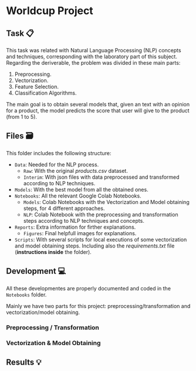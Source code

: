 # Worldcup Project
## Task 📋
This task was related with Natural Language Processing (NLP) concepts and techniques, corresponding with the laboratory part of this subject. Regarding the deriverable, the problem was divided in these main parts:

1. Preprocessing.
2. Vectorization.
3. Feature Selection.
4. Classification Algorithms.

The main goal is to obtain several models that, given an text with an opinion for a product, the model predicts the score that user will give to the product (from 1 to 5).

## Files 🗃️
This folder includes the following structure:
- `Data`: Needed for the NLP process.
    - `Raw`: With the original _products.csv_ dataset.
    - `Interim`: With json files with data preprocessed and transformed according to NLP techniques.
- `Models`: With the best model from all the obtained ones.
- `Notebooks`: All the relevant Google Colab Notebooks.
    - `Models`: Colab Notebooks with the Vectorization and Model obtaining steps, for 4 different approaches.
    - `NLP`: Colab Notebook with the preprocessing and transformation steps according to NLP techniques and concepts.
- `Reports`: Extra information for firther explanations.
    - `Figures`: Final helpfull images for explanations.
- `Scripts`: With several scripts for local executions of some vectorization and model obtaining steps. Including also the _requirements.txt_ file (**instructions inside** the folder).

## Development 💻
All these developmentes are properly documented and coded in the `Notebooks` folder.

Mainly we have two parts for this project: preprocessing/transformation and vectorization/model obtaining.

### Preprocessing / Transformation

### Vectorization & Model Obtaining

## Results 💡
